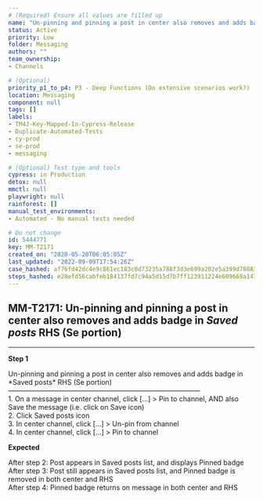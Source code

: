 ```yaml
---
# (Required) Ensure all values are filled up
name: "Un-pinning and pinning a post in center also removes and adds badge in *Saved posts* RHS (Se portion)"
status: Active
priority: Low
folder: Messaging
authors: ""
team_ownership: 
- Channels

# (Optional)
priority_p1_to_p4: P3 - Deep Functions (Do extensive scenarios work?)
location: Messaging
component: null
tags: []
labels: 
- TM4J-Key-Mapped-In-Cypress-Release
- Duplicate-Automated-Tests
- cy-prod
- se-prod
- messaging

# (Optional) Test type and tools
cypress: in Production
detox: null
mmctl: null
playwright: null
rainforest: []
manual_test_environments: 
- Automated - No manual tests needed

# Do not change
id: 5444771
key: MM-T2171
created_on: "2020-05-20T06:05:05Z"
last_updated: "2022-09-09T17:54:26Z"
case_hashed: af76fd42dc4e9c861ec183c8d73235a788f3d3e699a202e5a399d78883b7570f60ff9f11db2448d4836269798d98ff9a
steps_hashed: e28efd56cabfeb184137fd7c94a5d15d7b7ff123911224e609668a147d53b46561a20bfa2bfd41dbd9be072eca2779d5
---
```


<!-- (Auto-generated) Based on frontmatter's "key" and "name" -->

## MM-T2171: Un-pinning and pinning a post in center also removes and adds badge in _Saved posts_ RHS (Se portion)

---

**Step 1**

Un-pinning and pinning a post in center also removes and adds badge in \*Saved posts\* RHS (Se portion)\
————————————————————————————\
1\. On a message in center channel, click \[...] > Pin to channel, AND also Save the message (i.e. click on Save icon)\
2\. Click Saved posts icon\
3\. In center channel, click \[...] > Un-pin from channel\
4\. In center channel, click \[...] > Pin to channel

**Expected**

After step 2: Post appears in Saved posts list, and displays Pinned badge\
After step 3: Post still appears in Saved posts list, and Pinned badge is removed in both center and RHS\
After step 4: Pinned badge returns on message in both center and RHS
